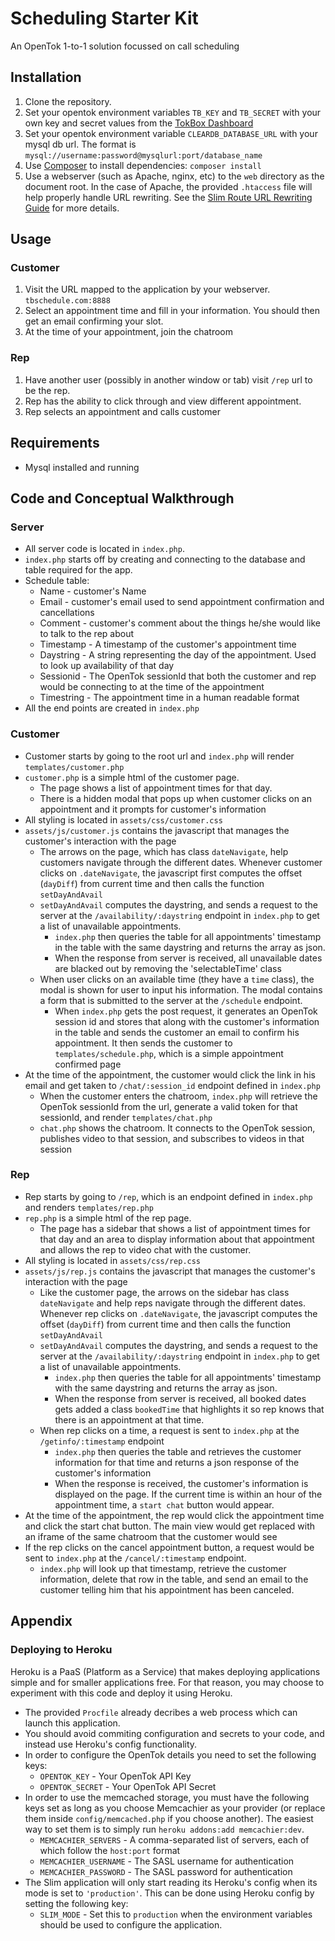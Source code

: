 # Scheduling Starter Kit

An OpenTok 1-to-1 solution focussed on call scheduling


## Installation

1. Clone the repository.
1. Set your opentok environment variables `TB_KEY` and `TB_SECRET` with your own key and secret values from the [TokBox Dashboard](https://dashboard.tokbox.com)
1. Set your opentok environment variable `CLEARDB_DATABASE_URL` with your mysql db url. The format is `mysql://username:password@mysqlurl:port/database_name`
1. Use [Composer](https://getcomposer.org/) to install dependencies: `composer install`
1. Use a webserver (such as Apache, nginx, etc) to the `web` directory as the document root. In the case of Apache, the provided `.htaccess` file will help properly handle URL rewriting. See the [Slim Route URL Rewriting Guide](http://docs.slimframework.com/#Route-URL-Rewriting) for more details.

## Usage

### Customer

1. Visit the URL mapped to the application by your webserver. `tbschedule.com:8888`
1. Select an appointment time and fill in your information. You should then get an email confirming your slot.
1. At the time of your appointment, join the chatroom

### Rep
1. Have another user (possibly in another window or tab) visit `/rep` url to be the rep.
1. Rep has the ability to click through and view different appointment. 
1. Rep selects an appointment and calls customer

## Requirements

* Mysql installed and running

## Code and Conceptual Walkthrough

### Server

* All server code is located in `index.php`.
* `index.php` starts off by creating and connecting to the database and table required for the app.
* Schedule table:
  * Name - customer's Name
  * Email - customer's email used to send appointment confirmation and cancellations
  * Comment - customer's comment about the things he/she would like to talk to the rep about
  * Timestamp - A timestamp of the customer's appointment time
  * Daystring - A string representing the day of the appointment. Used to look up availability of that day
  * Sessionid - The OpenTok sessionId that both the customer and rep would be connecting to at the time of the appointment
  * Timestring - The appointment time in a human readable format
* All the end points are created in `index.php`

### Customer
* Customer starts by going to the root url and `index.php` will render `templates/customer.php`
* `customer.php` is a simple html of the customer page. 
  * The page shows a list of appointment times for that day.
  * There is a hidden modal that pops up when customer clicks on an appointment and it prompts for customer's information
* All styling is located in `assets/css/customer.css`
* `assets/js/customer.js` contains the javascript that manages the customer's interaction with the page
  * The arrows on the page, which has class `dateNavigate`, help customers navigate through the different dates. Whenever customer clicks on `.dateNavigate`, the javascript first computes the offset (`dayDiff`) from current time and then calls the function `setDayAndAvail`
  * `setDayAndAvail` computes the daystring, and sends a request to the server at the `/availability/:daystring` endpoint in `index.php` to get a list of unavailable appointments.
    * `index.php` then queries the table for all appointments' timestamp in the table with the same daystring and returns the array as json.
    * When the response from server is received, all unavailable dates are blacked out by removing the 'selectableTime' class
  * When user clicks on an available time (they have a `time` class), the modal is shown for user to input his information. The modal contains a form that is submitted to the server at the `/schedule` endpoint.
    * When `index.php` gets the post request, it generates an OpenTok session id and stores that along with the customer's information in the table and sends the customer an email to confirm his appointment. It then sends the customer to `templates/schedule.php`, which is a simple appointment confirmed page
* At the time of the appointment, the customer would click the link in his email and get taken to `/chat/:session_id` endpoint defined in `index.php`
  * When the customer enters the chatroom, `index.php` will retrieve the OpenTok sessionId from the url, generate a valid token for that sessionId, and render `templates/chat.php`
  * `chat.php` shows the chatroom. It connects to the OpenTok session, publishes video to that session, and subscribes to videos in that session

### Rep
* Rep starts by going to `/rep`, which is an endpoint defined in `index.php` and renders `templates/rep.php`
* `rep.php` is a simple html of the rep page. 
  * The page has a sidebar that shows a list of appointment times for that day and an area to display information about that appointment and allows the rep to video chat with the customer.
* All styling is located in `assets/css/rep.css`
* `assets/js/rep.js` contains the javascript that manages the customer's interaction with the page
  * Like the customer page, the arrows on the sidebar has class `dateNavigate` and help reps navigate through the different dates. Whenever rep clicks on `.dateNavigate`, the javascript computes the offset (`dayDiff`) from current time and then calls the function `setDayAndAvail`
  * `setDayAndAvail` computes the daystring, and sends a request to the server at the `/availability/:daystring` endpoint in `index.php` to get a list of unavailable appointments.
    * `index.php` then queries the table for all appointments' timestamp with the same daystring and returns the array as json.
    * When the response from server is received, all booked dates gets added a class `bookedTime` that highlights it so rep knows that there is an appointment at that time.
  * When rep clicks on a time, a request is sent to `index.php` at the `/getinfo/:timestamp` endpoint
    * `index.php` then queries the table and retrieves the customer information for that time and returns a json response of the customer's information
    * When the response is received, the customer's information is displayed on the page. If the current time is within an hour of the appointment time, a `start chat` button would appear.
* At the time of the appointment, the rep would click the appointment time and click the start chat button. The main view would get replaced with an iframe of the same chatroom that the customer would see
* If the rep clicks on the cancel appointment button, a request would be sent to `index.php` at the `/cancel/:timestamp` endpoint.
  * `index.php` will look up that timestamp, retrieve the customer information, delete that row in the table, and send an email to the customer telling him that his appointment has been canceled.


## Appendix

### Deploying to Heroku

Heroku is a PaaS (Platform as a Service) that makes deploying applications simple and for smaller
applications free. For that reason, you may choose to experiment with this code  and deploy it using
Heroku.

*  The provided `Procfile` already decribes a web process which can launch this application.
*  You should avoid commiting configuration and secrets to your code, and instead use Heroku's
   config functionality.
*  In order to configure the OpenTok details you need to set the following keys:
   -  `OPENTOK_KEY` - Your OpenTok API Key
   -  `OPENTOK_SECRET` - Your OpenTok API Secret
*  In order to use the memcached storage, you must have the following keys set as long as you choose
   Memcachier as your provider (or replace them inside `config/memcached.php` if you choose
   another). The easiest way to set them is to simply run `heroku addons:add memcachier:dev`.
   -  `MEMCACHIER_SERVERS` - A comma-separated list of servers, each of which follow the `host:port`
      format
   -  `MEMCACHIER_USERNAME` - The SASL username for authentication
   -  `MEMCACHIER_PASSWORD` - The SASL password for authentication
*  The Slim application will only start reading its Heroku's config when its mode is set to
   `'production'`. This can be done using Heroku config by setting the following key:
   -  `SLIM_MODE` - Set this to `production` when the environment variables should be used to
      configure the application.
